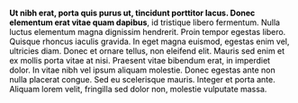 <p>​<span style="color: rgb(0, 0, 0);font-size: 14px"><strong>Ut nibh erat, porta quis purus ut, tincidunt porttitor lacus. Donec elementum erat vitae quam dapibus</strong>, id tristique libero fermentum. Nulla luctus elementum magna dignissim hendrerit. Proin tempor egestas libero. Quisque rhoncus iaculis gravida. In eget magna euismod, egestas enim vel, ultricies diam. Donec et ornare tellus, non eleifend elit. Mauris sed enim et ex mollis porta vitae at nisi. Praesent vitae bibendum erat, in imperdiet dolor. In vitae nibh vel ipsum aliquam molestie. Donec egestas ante non nulla placerat congue. Sed eu scelerisque mauris. Integer et porta ante. Aliquam lorem velit, fringilla sed dolor non, molestie vulputate massa.</span>​<br></p>